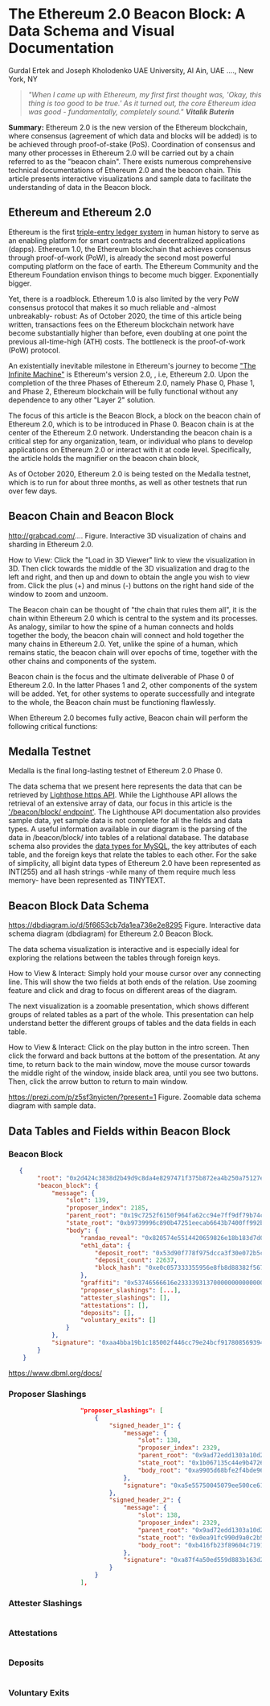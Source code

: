 # The Ethereum 2.0 Beacon Block: A Data Schema and Visual Documentation

Gurdal Ertek and Joseph Kholodenko
UAE University, Al Ain, UAE
...., New York, NY

> *"When I came up with Ethereum, my first first thought was, 'Okay, this thing is too good to be true.' As it turned out, the core Ethereum idea was good - fundamentally, completely sound."* ***Vitalik Buterin***

**Summary:** Ethereum 2.0 is the new version of the Ethereum blockchain, where consensus (agreement of which data and blocks will be added) is to be achieved through proof-of-stake (PoS). 
Coordination of consensus and many other processes in Ethereum 2.0 will be carried out by a chain referred to as the "beacon chain".
There exists numerous comprehensive technical documentations of Ethereum 2.0 and the beacon chain. 
This article presents interactive visualizations and sample data to facilitate the understanding of data in the Beacon block.


## Ethereum and Ethereum 2.0
Ethereum is the first [triple-entry ledger system](https://hackernoon.com/why-everyone-missed-the-most-important-invention-in-the-last-500-years-c90b0151c169) in human history to serve as an enabling platform for smart contracts and decentralized applications (dapps).
Ethereum 1.0, the Ethereum blockchain that achieves consensus through proof-of-work (PoW), is already the second most powerful computing platform on the face of earth.
The Ethereum Community and the Ethereum Foundation envison things to become much bigger. Exponentially bigger.

Yet, there is a roadblock. 
Ethereum 1.0 is also limited by the very PoW consensus protocol that makes it so much reliable and -almost unbreakably- robust: 
As of October 2020, the time of this article being written, transactions fees on the Ethereum blockchain network have become substantially higher than before, even doubling at one point the previous all-time-high (ATH) costs.
The bottleneck is the proof-of-work (PoW) protocol.

An existentially inevitable milestone in Ethereum's journey to become ["The Infinite Machine"](https://www.amazon.com/Infinite-Machine-Crypto-Hackers-Building-Internet/dp/B07XJ7WKXL/ref=sr_1_1?dchild=1&keywords=infinite+machine&qid=1602161947&s=books&sr=1-1) 
is Ethereum's version 2.0, , i.e, Ethereum 2.0. 
Upon the completion of the three Phases of Ethereum 2.0, namely Phase 0, Phase 1, and Phase 2, Ethereum blockchain will be fully functional without any dependence to any other "Layer 2" solution.

The focus of this article is the Beacon Block, a block on the beacon chain of Ethereum 2.0, which is to be introduced in Phase 0. 
Beacon chain is at the center of the Ethereum 2.0 network. Understanding the beacon chain is a critical step for any organization, team, or individual who plans to develop applications on Ethereum 2.0 or interact with it at code level.
Specifically, the article holds the magnifier on the beacon chain block, 

As of October 2020, Ethereum 2.0 is being tested on the Medalla testnet, which is to run for about three months, as well as other testnets that run over few days.

## Beacon Chain and Beacon Block

http://grabcad.com/....
Figure. Interactive 3D visualization of chains and sharding in Ethereum 2.0.

How to View: Click the "Load in 3D Viewer" link to view the visualization in 3D. 
Then click towards the middle of the 3D visualization and drag to the left and right, and then up and down to obtain the angle you wish to view from.
Click the plus (+) and minus (-) buttons on the right hand side of the window to zoom and unzoom.

The Beacon chain can be thought of "the chain that rules them all", it is the chain within Ethereum 2.0 which is central to the system and its processes. 
As analogy, similar to how the spine of a human connects and holds together the body, the beacon chain will connect and hold together the many chains in Ethereum 2.0. 
Yet, unlike the spine of a human, which remains static, the beacon chain will over epochs of time, together with the other chains and components of the system.

Beacon chain is the focus and the ultimate deliverable of Phase 0 of Ethereum 2.0. In the latter Phases 1 and 2, other components of the system will be added. 
Yet, for other systems to operate successfully and integrate to the whole, the Beacon chain must be functioning flawlessly.

When Ethereum 2.0 becomes fully active, Beacon chain will perform the following critical functions:


## Medalla Testnet
Medalla is the final long-lasting testnet of Ethereum 2.0 Phase 0. 

The data schema that we present here represents the data that can be retrieved by [Lighthose https API](https://lighthouse-book.sigmaprime.io/http.html). 
While the Lighthouse API allows the retrieval of an extensive array of data, our focus in this article is the ['/beacon/block/ endpoint'](https://lighthouse-book.sigmaprime.io/http/beacon.html#beaconblock).
The Lighthouse API documentation also provides sample data, yet sample data is not complete for all the fields and data types.
A useful information available in our diagram is the parsing of the data in /beacon/block/ into tables of a relational database. 
The database schema also provides the [data types for MySQL](https://www.javatpoint.com/sql-data-types#:~:text=SQL%20Data%20Types%201%20String%20Data%20types%202,Data%20types%203%20Date%20and%20time%20Data%20types), 
the key attributes of each table, and the foreign keys that relate the tables to each other.
For the sake of simplicity, all bigint data types of Ethereum 2.0 have been represented as INT(255) and all hash strings -while many of them require much less memory- have been represented as TINYTEXT.

## Beacon Block Data Schema

https://dbdiagram.io/d/5f6653cb7da1ea736e2e8295
Figure. Interactive data schema diagram (dbdiagram) for Ethereum 2.0 Beacon Block. 

The data schema visualization is interactive and is especially ideal for exploring the relations between the tables through foreign keys. 

How to View & Interact: Simply hold your mouse cursor over any connecting line. This will show the two fields at both ends of the relation. 
Use zooming feature and click and drag to focus on different areas of the diagram.

The next visualization is a zoomable presentation, which shows different groups of related tables as a part of the whole. 
This presentation can help understand better the different groups of tables and the data fields in each table.

How to View & Interact: Click on the play button in the intro screen. Then click the forward and back buttons at the bottom of the presentation. 
At any time, to return back to the main window, move the mouse cursor towards the middle right of the window, inside black area, until you see two buttons. 
Then, click the arrow button to return to main window.

https://prezi.com/p/z5sf3nyicten/?present=1
Figure. Zoomable data schema diagram with sample data. 

## Data Tables and Fields within Beacon Block

### Beacon Block 

``` JSON 
   {
        "root": "0x2d424c3838d2b49d9c8da4e8297471f375b872ea4b250a75127e89175b44ba70",
        "beacon_block": {
            "message": {
                "slot": 139,
                "proposer_index": 2185,
                "parent_root": "0x19c7252f6150f964fa62cc94e7ff9df79b74c552bf3d134b1f7a317c01662c1d",
                "state_root": "0xb9739996c890b47251eecab6643b7400ff992bf76ed75b26f0b04146ea4cd640",
                "body": {
                    "randao_reveal": "0x820574e5514420659826e18b183d7d0478389bce4a08464427168c97e67884c5d38839675313688d4ada52259becb1a40b8ee7ccaf983c9ae56d69c0000a7114006c6bb640a515075b7610b8bdf21506d4146787550ddd89a5ed8956ce470bb6",
                    "eth1_data": {
                        "deposit_root": "0x53d90f778f975dcca3f30e072b5c1a85cfd7a1b977b78620d94f143d06432f9b",
                        "deposit_count": 22637,
                        "block_hash": "0xe0c057333355956e8fb8d88382f5676bbe083fbf8b978f0db719b4d02ae70777"
                    },
                    "graffiti": "0x53746566616e2333393137000000000000000000000000000000000000000000",
                    "proposer_slashings": [...],
                    "attester_slashings": [],
                    "attestations": [],
                    "deposits": [],
                    "voluntary_exits": []
                }
            },
            "signature": "0xaa4bba19b1c185002f446cc79e24bcf917808569394669b4fea9b855f2f49e6f76c2408384d8ded3d151ed5ab238951a137a777958525bdf58c6fa75d6418ae4f5e67177747040919f81a86a1065355b2d1abb1553bc94630a6c06e4a67e5fe4"
        }
    }
```

https://www.dbml.org/docs/

### Proposer Slashings


``` JSON 
                    "proposer_slashings": [
                        {
                            "signed_header_1": {
                                "message": {
                                    "slot": 138,
                                    "proposer_index": 2329,
                                    "parent_root": "0x9ad72edd1303a10d292bf8ad84360d30b309a85fd0ee9f4143821f5a3ec01da1",
                                    "state_root": "0x1b067135c44e9b472608a58499f7e13561dbc0f4fd9ae3ebd9f6ddae298cebbe",
                                    "body_root": "0xa9905d68bfe2f4bde96020c4a5b66b62ef575b8c5096bbf5d042ee4795f13f80"
                                },
                                "signature": "0xa5e55750045079ee500ce6176c3ea83ae1ceb415357e6019a43641cf15a961bc7cc799923a1b0d019be0a6c6138b89e7025a57cedabbd262ceefe44931052b083e99d92624a91ace8f16acd6647f7234391df2e3e3f77a68816072793e8a718d"
                            },
                            "signed_header_2": {
                                "message": {
                                    "slot": 138,
                                    "proposer_index": 2329,
                                    "parent_root": "0x9ad72edd1303a10d292bf8ad84360d30b309a85fd0ee9f4143821f5a3ec01da1",
                                    "state_root": "0x0ea91fc990d9a0c2b5195c6e32d734d267f6c768c026d5205fce1a2df2fbe902",
                                    "body_root": "0xb416fb23f89604c7191b1502f6b6f20776e2f42093b44f2a1907f1ed3294ea19"
                                },
                                "signature": "0xa87f4a50ed559d883b163d2b2a12db4467b7331cdd2ec0b52460bb69485191254dd84837034a698ed38dd4fdb63f203402796d7e354025cd5f57b0efaae9e34d90cb04ef46e72cd772afd9d8b1f9effe6cbabca78197fb8fa02a2492e2a2d5b4"
                            }
                        }
                    ],
```

### Attester Slashings

``` JSON 

``` 

### Attestations

``` JSON 

``` 

### Deposits

``` JSON 

``` 

### Voluntary Exits

``` JSON 

``` 

## 

``` JSON 

``` 
